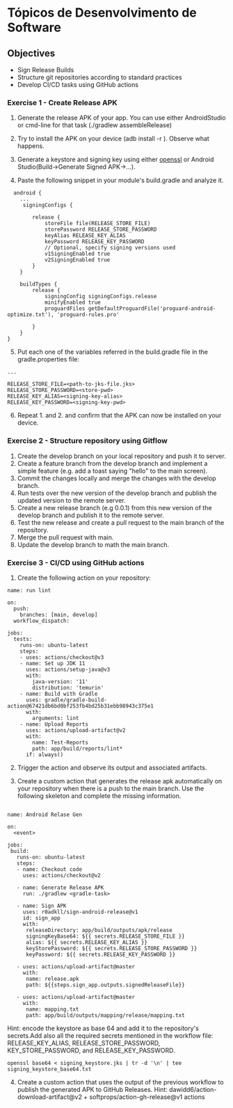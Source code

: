 #  Tópicos de Desenvolvimento de Software

## Objectives
- Sign Release Builds
- Structure git repositories according to standard practices
- Develop CI/CD tasks using GitHub actions


### Exercise 1 - Create Release APK

1. Generate the release APK of your app. You can use either AndroidStudio or cmd-line for that task (./gradlew assembleRelease)

2. Try to install the APK on your device (adb install -r <path-to-apk>). Observe what happens.

3. Generate a keystore and signing key using either [openssl]() or Android Studio(Build->Generate Signed APK->...).

4. Paste the following snippet in your module's build.gradle and analyze it.

```
  android {
    ...
     signingConfigs {

        release {
            storeFile file(RELEASE_STORE_FILE)
            storePassword RELEASE_STORE_PASSWORD
            keyAlias RELEASE_KEY_ALIAS
            keyPassword RELEASE_KEY_PASSWORD
            // Optional, specify signing versions used
            v1SigningEnabled true
            v2SigningEnabled true
        }
    }

    buildTypes {
        release {
            signingConfig signingConfigs.release
            minifyEnabled true
            proguardFiles getDefaultProguardFile('proguard-android-optimize.txt'), 'proguard-rules.pro'
        
        }
    }
}

```

5. Put each one of the variables referred in the build.gradle file in the gradle.properties file:


```
...

RELEASE_STORE_FILE=<path-to-jks-file.jks>
RELEASE_STORE_PASSWORD=<store-pwd>
RELEASE_KEY_ALIAS=<signing-key-alias>
RELEASE_KEY_PASSWORD=<signing-key-pwd>

```

6. Repeat 1. and 2. and confirm that the APK can now be installed on your device.


### Exercise 2 - Structure repository using Gitflow

1. Create the develop branch on your local repository and push it to server.
2. Create a feature branch from the develop branch and implement a simple feature (e.g. add a toast saying "hello" to the main screen).
3. Commit the changes locally and merge the changes with the develop branch.
4. Run tests over the new version of the develop branch and publish the updated version to the remote server.
5. Create a new release branch (e.g 0.0.1) from this new version of the develop branch and publish it to the remote server.
6. Test the new release and create a pull request to the main branch of the repository.
7. Merge the pull request with main.
8. Update the develop branch to math the main branch.


### Exercise 3 - CI/CD using GitHub actions

1. Create the following action on your repository:

```
name: run lint

on: 
  push:
    branches: [main, develop]
  workflow_dispatch:
  
jobs:
  tests:
    runs-on: ubuntu-latest
    steps:
    - uses: actions/checkout@v3
    - name: Set up JDK 11
      uses: actions/setup-java@v3
      with:
        java-version: '11'
        distribution: 'temurin'
    - name: Build with Gradle
      uses: gradle/gradle-build-action@67421db6bd0bf253fb4bd25b31ebb98943c375e1
      with:
        arguments: lint
    - name: Upload Reports
      uses: actions/upload-artifact@v2
      with:
        name: Test-Reports
        path: app/build/reports/lint*
      if: always()
```

2. Trigger the action and observe its output and associated artifacts.

3. Create a custom action that generates the release apk automatically on your repository when there is a push to the main branch. Use the following skeleton and complete the missing information. 

```

name: Android Relase Gen

on:
  <event>

jobs:
 build:
   runs-on: ubuntu-latest
   steps:
   - name: Checkout code
     uses: actions/checkout@v2
   
   - name: Generate Release APK
     run: ./gradlew <gradle-task>
   
   - name: Sign APK
     uses: r0adkll/sign-android-release@v1
     id: sign_app
     with:
      releaseDirectory: app/build/outputs/apk/release
      signingKeyBase64: ${{ secrets.RELEASE_STORE_FILE }}
      alias: ${{ secrets.RELEASE_KEY_ALIAS }}
      keyStorePassword: ${{ secrets.RELEASE_STORE_PASSWORD }}
      keyPassword: ${{ secrets.RELEASE_KEY_PASSWORD }}
      
   - uses: actions/upload-artifact@master
     with:
      name: release.apk
      path: ${{steps.sign_app.outputs.signedReleaseFile}}
      
   - uses: actions/upload-artifact@master
     with:
      name: mapping.txt
      path: app/build/outputs/mapping/release/mapping.txt

```

Hint: encode the keystore as base 64 and add it to the repository's secrets.Add also all the required secrets mentioned in the workflow file: RELEASE_KEY_ALIAS, RELEASE_STORE_PASSWORD, KEY_STORE_PASSWORD, and RELEASE_KEY_PASSWORD.

``` 
openssl base64 < signing_keystore.jks | tr -d '\n' | tee signing_keystore_base64.txt
```

4. Create a custom action that uses the output of the previous workflow to publish the generated APK to GitHub Releases. Hint: dawidd6/action-download-artifact@v2 + softprops/action-gh-release@v1 actions 

